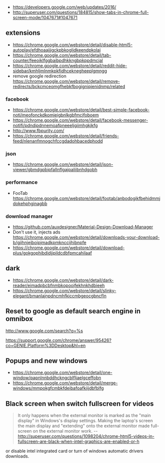 - https://developers.google.com/web/updates/2016/
- http://superuser.com/questions/184815/show-tabs-in-chrome-full-screen-mode/1047671#1047671

## extensions

- https://chrome.google.com/webstore/detail/disable-html5-autoplay/efdhoaajjjgckpbkoglidkeendpkolai
- https://chrome.google.com/webstore/detail/tab-counter/feeoiklfggbaibpdhkkngbpkppdmcjal
- https://chrome.google.com/webstore/detail/reddit-hide-sidebar/kmhljmlnmkpkfidhceknegheeplgmngg
- remove google redirection https://chrome.google.com/webstore/detail/remove-redirects/bckcmceomgfhebkfbogignipjenidnmp/related

### facebook

- https://chrome.google.com/webstore/detail/best-simple-facebook-noti/meofonckdkomjeigbnlkgbfmcjfoboem
- https://chrome.google.com/webstore/detail/facebook-messenger-notifi/pdndipdnnemoafpneeeljgiimhgkjkfg
- http://www.fbpurity.com/
- https://chrome.google.com/webstore/detail/friends-feed/nlenanfmnogchfccgdadohbacedphodd

### json

- https://chrome.google.com/webstore/detail/json-viewer/gbmdgpbipfallnflgajpaliibnhdgobh

### performance

- FooTab https://chrome.google.com/webstore/detail/footab/anbodogikfbehidmmjdokehphginagbb

### download manager

- https://github.com/auxdesigner/Material-Design-Download-Manager
- Don't use it, injects ads https://chrome.google.com/webstore/detail/downloads-your-download-b/gjihnjejboipjmadkpmknccijhibnpfe
- https://chrome.google.com/webstore/detail/download-plus/gokgophibdidjjpildcdbfpmcahilaaf

## dark

- https://chrome.google.com/webstore/detail/dark-reader/eimadpbcbfnmbkopoojfekhnkhdbieeh
- https://chrome.google.com/webstore/detail/slinky-elegant/bmanlajnpdncmhfkiccmbgeocgbncfln

## Reset to google as default search engine in omnibox

http://www.google.com/search?q=%s

https://support.google.com/chrome/answer/95426?co=GENIE.Platform%3DDesktop&hl=en

## Popups and new windows

- https://chrome.google.com/webstore/detail/one-window/papnlnnbddhckngcblfljaelgceffobn
- https://chrome.google.com/webstore/detail/merge-windows/mmpokgfcmbkfdeibafoafkiijdbfblfg

## Black screen when switch fullscreen for videos

> It only happens when the external monitor is marked as the "main display" in Windows's display settings. Making the laptop's screen the main display and "extending" onto the external monitor made full-screen on the external monitor work.
> -- http://superuser.com/questions/1098204/chrome-html5-videos-in-fullscreen-are-black-when-intel-graphics-are-enabled-or-h

or disable intel integrated card or turn of windows automatic drivers downloads.

